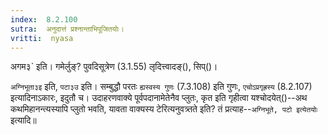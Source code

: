 ```yaml
---
index:  8.2.100
sutra:  अनुदात्तं प्रश्नान्ताभिपूजितयोः।
vritti:  nyasa
---
```


अगम३` इति। गमेर्लुङ्? पुवदिसूत्रेण (3.1.55) लृदित्त्वादङ्(), सिप्()। 

`अग्निभूता३इ` इति, `पटा३उ` इति। सम्बुद्धौ परतः `ह्यस्वस्य गुणः` (7.3.108) इति गुणः, `एचोऽप्रगृह्रस्य` (8.2.107) इत्यादिनाऽकारः, इदुतौ च। उदाहरणवाक्ये पूर्वपदानामेतेनैव प्लुतः, कृत इति गृहीत्वा यश्चोदयेत्()--अथ कथमिहानन्त्यस्यापि प्लुतो भवति, यावता वाक्यस्य टेरित्यनुवत्र्तते इति? तं प्रत्याह--`अग्निभूते, पटो इत्येतयोः` इत्यादि॥
